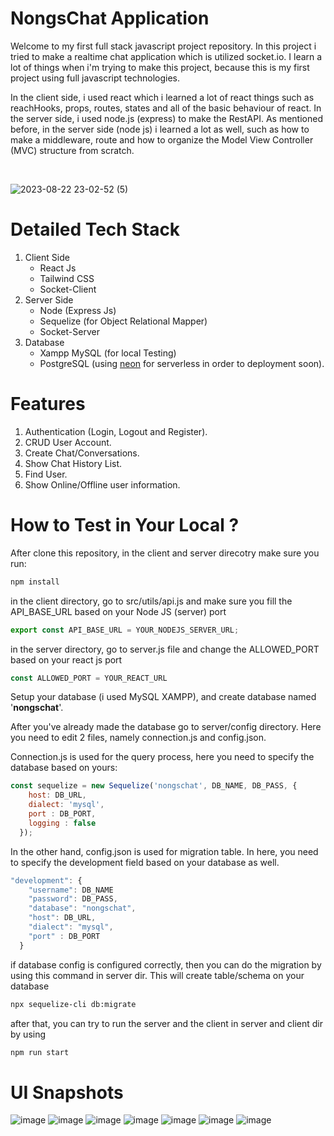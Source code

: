 # NongsChat Application
Welcome to my first full stack javascript project repository. In this project i tried to make a realtime chat application which is utilized socket.io. I learn a lot of things when i'm trying to make this project, because this is my first project using full javascript technologies.

In the client side, i used react which i learned a lot of react things such as reachHooks, props, routes, states and all of the basic behaviour of react. In the server side, i used node.js (express) to make the RestAPI. As mentioned before, in the server side (node js) i learned a lot as well, such as how to make a middleware, route and how to organize the Model View Controller (MVC) structure from scratch. 

<br>

![2023-08-22 23-02-52 (5)](https://github.com/ismarapw/nongschat-app/assets/76652264/893471bc-d623-448f-9830-12018c9e8b27)



# Detailed Tech Stack
1. Client Side
   - React Js
   - Tailwind CSS
   - Socket-Client
2. Server Side
   - Node (Express Js)
   - Sequelize (for Object Relational Mapper)
   - Socket-Server
3. Database
   - Xampp MySQL (for local Testing)
   - PostgreSQL (using [neon](https://neon.tech/) for serverless in order to deployment soon).

# Features
1. Authentication (Login, Logout and Register).
2. CRUD User Account.
3. Create Chat/Conversations.
4. Show Chat History List.
5. Find User.
6. Show Online/Offline user information.

# How to Test in Your Local ?
After clone this repository, in the client and server direcotry make sure you run:

```bash
npm install 
```

in the client directory, go to src/utils/api.js and make sure you fill the API_BASE_URL based on your Node JS (server) port

```javascript
export const API_BASE_URL = YOUR_NODEJS_SERVER_URL;
```

in the server directory, go to server.js file and change the ALLOWED_PORT based on your react js port

```javascript
const ALLOWED_PORT = YOUR_REACT_URL
```

Setup your database (i used MySQL XAMPP), and create database named '**nongschat**'. 

After you've already made the database go to server/config directory. Here you need to edit 2 files, namely connection.js and config.json.

Connection.js is used for the query process, here you need to specify the database based on yours:
```javascript
const sequelize = new Sequelize('nongschat', DB_NAME, DB_PASS, {
    host: DB_URL,
    dialect: 'mysql',
    port : DB_PORT,
    logging : false
  });
```

In the other hand, config.json is used for migration table. In here, you need to specify the development field based on your database as well. 
```js
"development": {
    "username": DB_NAME
    "password": DB_PASS,
    "database": "nongschat",
    "host": DB_URL,
    "dialect": "mysql",
    "port" : DB_PORT
  }
```

if database config is configured correctly, then you can do the migration by using this command in server dir. This will create table/schema on your database
```bash
npx sequelize-cli db:migrate
```

after that, you can try to run the server and the client in server and client dir by using 
```bash
npm run start
```

# UI Snapshots
![image](https://github.com/ismarapw/nongschat-app/assets/76652264/a8f2f45f-8409-459d-ac6e-a94c5ae40b94)
![image](https://github.com/ismarapw/nongschat-app/assets/76652264/033af438-25ab-4ba5-9015-77d98f2d21df)
![image](https://github.com/ismarapw/nongschat-app/assets/76652264/04adc99a-e41d-4d10-a700-f7325dcaa10c)
![image](https://github.com/ismarapw/nongschat-app/assets/76652264/5b97c542-b6ce-4578-aa8d-10984bcf52e2)
![image](https://github.com/ismarapw/nongschat-app/assets/76652264/7c5f4efe-b30c-4877-907b-ec4197c2d2c9)
![image](https://github.com/ismarapw/nongschat-app/assets/76652264/2f35849f-a57a-4cb8-aebb-57d11d8413a5)
![image](https://github.com/ismarapw/nongschat-app/assets/76652264/3f1a6c04-f188-48bd-ae2a-d783847e16fe)





